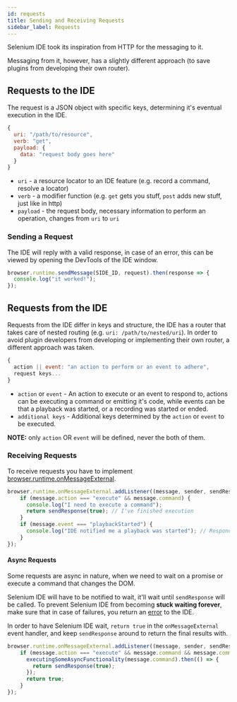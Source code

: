 ```yaml
---
id: requests
title: Sending and Receiving Requests
sidebar_label: Requests
---
```


Selenium IDE took its inspiration from HTTP for the messaging to it.  

Messaging from it, however, has a slightly different approach (to save plugins from developing their own router).  

## Requests to the IDE

The request is a JSON object with specific keys, determining it's eventual execution in the IDE.  

```js
{
  uri: "/path/to/resource",
  verb: "get",
  payload: {
    data: "request body goes here"
  }
}
```

- `uri` - a resource locator to an IDE feature (e.g. record a command, resolve a locator)
- `verb` - a modifier function (e.g. `get` gets you stuff, `post` adds new stuff, just like in http)
- `payload` - the request body, necessary information to perform an operation, changes from `uri` to `uri`

### Sending a Request

The IDE will reply with a valid response, in case of an error, this can be viewed by opening the DevTools of the IDE window.

```js
browser.runtime.sendMessage(SIDE_ID, request).then(response => {
  console.log("it worked!");
});
```

## Requests from the IDE

Requests from the IDE differ in keys and structure, the IDE has a router that takes care of nested routing (e.g. `uri: /path/to/nested/uri`). In order to avoid plugin developers from developing or implementing their own router, a different approach was taken.  

```js
{
  action || event: "an action to perform or an event to adhere",
  request keys...
}
```

- `action` or `event` - An action to execute or an event to respond to, actions can be executing a command or emitting it's code, while events can be that a playback was started, or a recording was started or ended.  
- `additional keys` - Additional keys determined by the `action` or `event` to be executed.

**NOTE:** only `action` OR `event` will be defined, never the both of them.

### Receiving Requests

To receive requests you have to implement [browser.runtime.onMessageExternal](https://developer.mozilla.org/en-US/Add-ons/WebExtensions/API/runtime/onMessageExternal).  

```js
browser.runtime.onMessageExternal.addListener((message, sender, sendResponse) => {
    if (message.action === "execute" && message.command) {
      console.log("I need to execute a command");
      return sendResponse(true); // I've finished execution
    }
    if (message.event === "playbackStarted") {
      console.log("IDE notified me a playback was started"); // Responding to events is optional
    }
});
```

#### Async Requests

Some requests are async in nature, when we need to wait on a promise or execute a command that changes the DOM.  

Selenium IDE will have to be notified to wait, it'll wait until `sendResponse` will be called. To prevent Selenium IDE from becoming **stuck waiting forever**, make sure that in case of failures, you return an [error](error-handling.md) to the IDE.  

In order to have Selenium IDE wait, `return true` in the `onMessageExternal` event handler, and keep `sendResponse` around to return the final results with.

```js
browser.runtime.onMessageExternal.addListener((message, sender, sendResponse) => {
    if (message.action === "execute" && message.command && message.command.command === "myAsyncCommand") {
      executingSomeAsyncFunctionality(message.command).then(() => {
        return sendResponse(true);
      });
      return true;
    }
});
```
